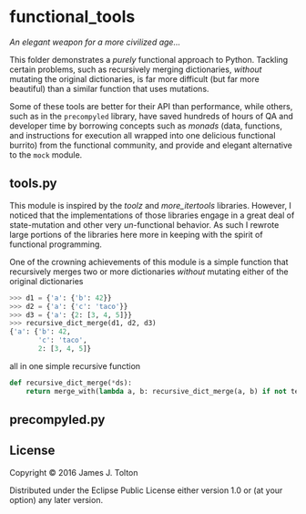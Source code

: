# functional_tools

_An elegant weapon for a more civilized age..._

This folder demonstrates a _purely_ functional approach to Python.  Tackling certain problems, such as recursively
merging dictionaries, _without_ mutating the original dictionaries, is far more difficult (but far more beautiful) than
a similar function that uses mutations.

Some of these tools are better for their API than performance, while others, such as in the `precompyled` library, have saved
hundreds of hours of QA and developer time by borrowing concepts such as _monads_ (data, functions, and instructions for
execution all wrapped into one delicious functional burrito) from the functional community, and provide and elegant alternative to the `mock` module.

## tools.py
This module is inspired by the _toolz_ and _more_itertools_ libraries.
However, I noticed that the implementations of those libraries engage in a great deal of state-mutation and other
very _un_-functional behavior.  As such I rewrote large portions of the libraries
here more in keeping with the spirit of functional programming.

One of the crowning achievements of this module is a simple function that recursively merges two or more
dictionaries _without_ mutating either of the original dictionaries

```python
>>> d1 = {'a': {'b': 42}}
>>> d2 = {'a': {'c': 'taco'}}
>>> d3 = {'a': {2: [3, 4, 5]}}
>>> recursive_dict_merge(d1, d2, d3)
{'a': {'b': 42,
       'c': 'taco',
       2: [3, 4, 5]}
```
all in one simple recursive function
```python
def recursive_dict_merge(*ds):
    return merge_with(lambda a, b: recursive_dict_merge(a, b) if not terminal_dicts(a, b) else merge(a, b), *ds)
```

## precompyled.py


## License

Copyright © 2016 James J. Tolton

Distributed under the Eclipse Public License either version 1.0 or (at
your option) any later version.

